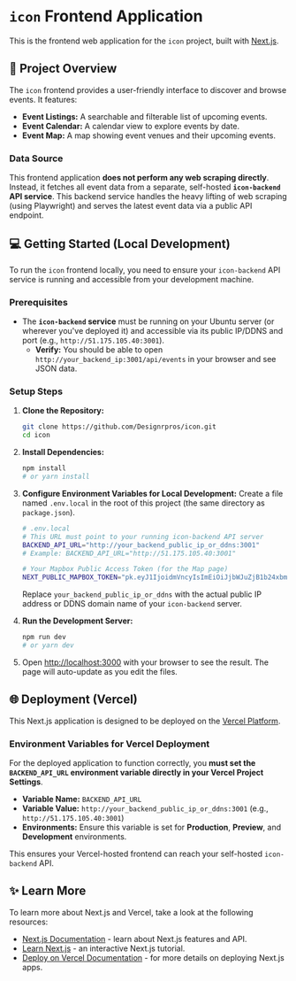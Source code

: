 
# `icon` Frontend Application

This is the frontend web application for the `icon` project, built with [Next.js](https://nextjs.org).

## 🚀 Project Overview

The `icon` frontend provides a user-friendly interface to discover and browse events. It features:

  * **Event Listings:** A searchable and filterable list of upcoming events.
  * **Event Calendar:** A calendar view to explore events by date.
  * **Event Map:** A map showing event venues and their upcoming events.

### Data Source

This frontend application **does not perform any web scraping directly**. Instead, it fetches all event data from a separate, self-hosted **`icon-backend` API service**. This backend service handles the heavy lifting of web scraping (using Playwright) and serves the latest event data via a public API endpoint.

## 💻 Getting Started (Local Development)

To run the `icon` frontend locally, you need to ensure your `icon-backend` API service is running and accessible from your development machine.

### Prerequisites

  * The **`icon-backend` service** must be running on your Ubuntu server (or wherever you've deployed it) and accessible via its public IP/DDNS and port (e.g., `http://51.175.105.40:3001`).
      * **Verify:** You should be able to open `http://your_backend_ip:3001/api/events` in your browser and see JSON data.

### Setup Steps

1.  **Clone the Repository:**

    ```bash
    git clone https://github.com/Designrpros/icon.git
    cd icon
    ```

2.  **Install Dependencies:**

    ```bash
    npm install
    # or yarn install
    ```

3.  **Configure Environment Variables for Local Development:**
    Create a file named `.env.local` in the root of this project (the same directory as `package.json`).

    ```bash
    # .env.local
    # This URL must point to your running icon-backend API server
    BACKEND_API_URL="http://your_backend_public_ip_or_ddns:3001"
    # Example: BACKEND_API_URL="http://51.175.105.40:3001"

    # Your Mapbox Public Access Token (for the Map page)
    NEXT_PUBLIC_MAPBOX_TOKEN="pk.eyJ1IjoidmVncyIsImEiOiJjbWJuZjB1b24xbmVyMmxxd2NkbmJ0dXdwIn0.4G_VuOrpMRkiimtUr4s27Q"
    ```

    Replace `your_backend_public_ip_or_ddns` with the actual public IP address or DDNS domain name of your `icon-backend` server.

4.  **Run the Development Server:**

    ```bash
    npm run dev
    # or yarn dev
    ```

5.  Open [http://localhost:3000](https://www.google.com/search?q=http://localhost:3000) with your browser to see the result. The page will auto-update as you edit the files.

## 🌐 Deployment (Vercel)

This Next.js application is designed to be deployed on the [Vercel Platform](https://vercel.com/new?utm_medium=default-template&filter=next.js&utm_source=create-next-app&utm_campaign=create-next-app-readme).

### Environment Variables for Vercel Deployment

For the deployed application to function correctly, you **must set the `BACKEND_API_URL` environment variable directly in your Vercel Project Settings**.

  * **Variable Name:** `BACKEND_API_URL`
  * **Variable Value:** `http://your_backend_public_ip_or_ddns:3001` (e.g., `http://51.175.105.40:3001`)
  * **Environments:** Ensure this variable is set for **Production**, **Preview**, and **Development** environments.

This ensures your Vercel-hosted frontend can reach your self-hosted `icon-backend` API.

## ✨ Learn More

To learn more about Next.js and Vercel, take a look at the following resources:

  * [Next.js Documentation](https://nextjs.org/docs) - learn about Next.js features and API.
  * [Learn Next.js](https://nextjs.org/learn) - an interactive Next.js tutorial.
  * [Deploy on Vercel Documentation](https://nextjs.org/docs/app/building-your-application/deploying) - for more details on deploying Next.js apps.